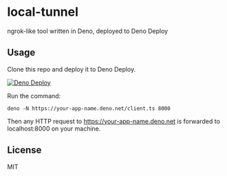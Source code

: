 # local-tunnel

ngrok-like tool written in Deno, deployed to Deno Deploy

## Usage

Clone this repo and deploy it to Deno Deploy.

[![Deno Deploy](https://deno.com/deploy.svg)](https://console.deno.com/new?clone=https://github.com/kt3k/local-tunnel)

Run the command:

```
deno -N https://your-app-name.deno.net/client.ts 8000
```

Then any HTTP request to https://your-app-name.deno.net is forwarded to
localhost:8000 on your machine.

## License

MIT

